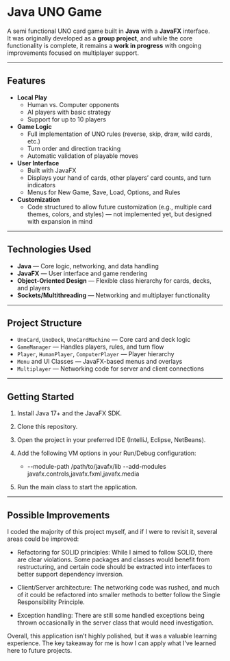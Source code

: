 # Java UNO Game

A semi functional UNO card game built in **Java** with a **JavaFX** interface.  
It was originally developed as a **group project**, and while the core functionality is complete, it remains a **work in progress** with ongoing improvements focused on multiplayer support.

---

## Features

- **Local Play**
  - Human vs. Computer opponents
  - AI players with basic strategy
  - Support for up to 10 players
- **Game Logic**
  - Full implementation of UNO rules (reverse, skip, draw, wild cards, etc.)
  - Turn order and direction tracking
  - Automatic validation of playable moves
- **User Interface**
  - Built with JavaFX
  - Displays your hand of cards, other players’ card counts, and turn indicators
  - Menus for New Game, Save, Load, Options, and Rules
- **Customization**
  - Code structured to allow future customization (e.g., multiple card themes, colors, and styles) — not implemented yet, but designed with expansion in mind

---

## Technologies Used

- **Java** — Core logic, networking, and data handling
- **JavaFX** — User interface and game rendering
- **Object-Oriented Design** — Flexible class hierarchy for cards, decks, and players
- **Sockets/Multithreading** — Networking and multiplayer functionality

---

## Project Structure

- `UnoCard`, `UnoDeck`, `UnoCardMachine` — Core card and deck logic
- `GameManager` — Handles players, rules, and turn flow
- `Player`, `HumanPlayer`, `ComputerPlayer` — Player hierarchy
- `Menu` and UI Classes — JavaFX-based menus and overlays
- `Multiplayer` — Networking code for server and client connections

---

## Getting Started

1. Install Java 17+ and the JavaFX SDK.

2. Clone this repository.

3. Open the project in your preferred IDE (IntelliJ, Eclipse, NetBeans).

4. Add the following VM options in your Run/Debug configuration:
   - --module-path /path/to/javafx/lib --add-modules javafx.controls,javafx.fxml,javafx.media

6. Run the main class to start the application.

---

## Possible Improvements
I coded the majority of this project myself, and if I were to revisit it, several areas could be improved:

- Refactoring for SOLID principles: While I aimed to follow SOLID, there are clear violations. Some packages and classes would benefit from restructuring, and certain code should be extracted into interfaces to better support dependency inversion.

- Client/Server architecture: The networking code was rushed, and much of it could be refactored into smaller methods to better follow the Single Responsibility Principle.

- Exception handling: There are still some handled exceptions being thrown occasionally in the server class that would need investigation.

Overall, this application isn’t highly polished, but it was a valuable learning experience. The key takeaway for me is how I can apply what I’ve learned here to future projects.
